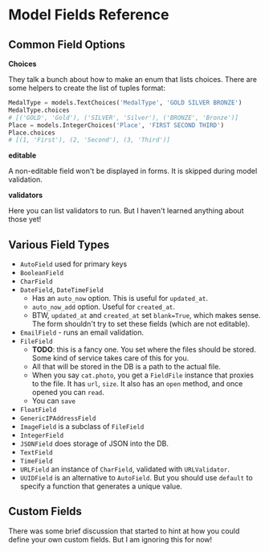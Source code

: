 # Model Fields Reference

## Common Field Options

**Choices**

They talk a bunch about how to make an enum that lists choices. There
are some helpers to create the list of tuples format:

```python
MedalType = models.TextChoices('MedalType', 'GOLD SILVER BRONZE')
MedalType.choices
# [('GOLD', 'Gold'), ('SILVER', 'Silver'), ('BRONZE', 'Bronze')]
Place = models.IntegerChoices('Place', 'FIRST SECOND THIRD')
Place.choices
# [(1, 'First'), (2, 'Second'), (3, 'Third')]
```

**editable**

A non-editable field won't be displayed in forms. It is skipped during
model validation.

**validators**

Here you can list validators to run. But I haven't learned anything
about those yet!

## Various Field Types

* `AutoField` used for primary keys
* `BooleanField`
* `CharField`
* `DateField`, `DateTimeField`
  * Has an `auto_now` option. This is useful for `updated_at`.
  * `auto_now_add` option. Useful for `created_at`.
  * BTW, `updated_at` and `created_at` set `blank=True`, which makes
    sense. The form shouldn't try to set these fields (which are not
    editable).
* `EmailField` - runs an email validation.
* `FileField`
  * **TODO**: this is a fancy one. You set where the files should be
    stored. Some kind of service takes care of this for you.
  * All that will be stored in the DB is a path to the actual file.
  * When you say `cat.photo`, you get a `FieldFile` instance that
    proxies to the file. It has `url`, `size`. It also has an `open`
    method, and once opened you can `read`.
  * You can `save`
* `FloatField`
* `GenericIPAddressField`
* `ImageField` is a subclass of `FileField`
* `IntegerField`
* `JSONField` does storage of JSON into the DB.
* `TextField`
* `TimeField`
* `URLField` an instance of `CharField`, validated with `URLValidator`.
* `UUIDField` is an alternative to `AutoField`. But you should use
  `default` to specify a function that generates a unique value.

## Custom Fields

There was some brief discussion that started to hint at how you could
define your own custom fields. But I am ignoring this for now!
